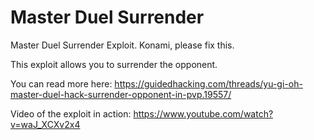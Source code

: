 # Master Duel Surrender
Master Duel Surrender Exploit. Konami, please fix this.

This exploit allows you to surrender the opponent.

You can read more here:
https://guidedhacking.com/threads/yu-gi-oh-master-duel-hack-surrender-opponent-in-pvp.19557/

Video of the exploit in action:
https://www.youtube.com/watch?v=waJ_XCXv2x4
